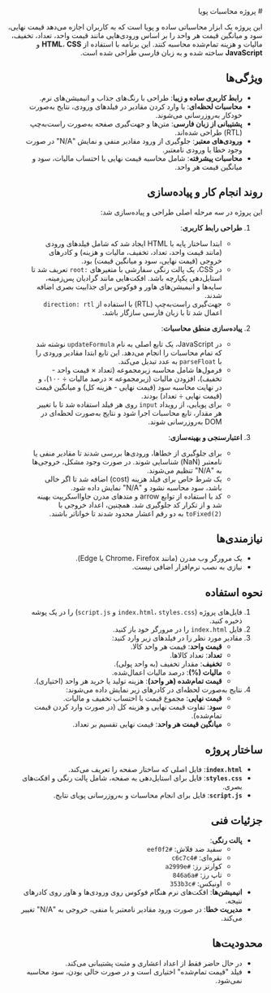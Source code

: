 <div dir="rtl">
# پروژه محاسبات پویا

این پروژه یک ابزار محاسباتی ساده و پویا است که به کاربران اجازه می‌دهد قیمت نهایی، سود و میانگین قیمت هر واحد را بر اساس ورودی‌هایی مانند قیمت واحد، تعداد، تخفیف، مالیات و هزینه تمام‌شده محاسبه کنند. این برنامه با استفاده از **HTML**، **CSS** و **JavaScript** ساخته شده و به زبان فارسی طراحی شده است.

## ویژگی‌ها
- **رابط کاربری ساده و زیبا**: طراحی با رنگ‌های جذاب و انیمیشن‌های نرم.
- **محاسبات لحظه‌ای**: با وارد کردن مقادیر در فیلدهای ورودی، نتایج به‌صورت خودکار به‌روزرسانی می‌شوند.
- **پشتیبانی از زبان فارسی**: متن‌ها و جهت‌گیری صفحه به‌صورت راست‌به‌چپ (RTL) طراحی شده‌اند.
- **ورودی‌های معتبر**: جلوگیری از ورود مقادیر منفی و نمایش "N/A" در صورت وجود خطا یا ورودی نامعتبر.
- **محاسبات پیشرفته**: شامل محاسبه قیمت نهایی با احتساب مالیات، سود و میانگین قیمت هر واحد.

## روند انجام کار و پیاده‌سازی
این پروژه در سه مرحله اصلی طراحی و پیاده‌سازی شد:
1. **طراحی رابط کاربری**:
   - ابتدا ساختار پایه با HTML ایجاد شد که شامل فیلدهای ورودی (مانند قیمت واحد، تعداد، تخفیف، مالیات و هزینه) و کادرهای خروجی (قیمت نهایی، سود و میانگین قیمت) بود.
   - در CSS، یک پالت رنگی سفارشی با متغیرهای `:root` تعریف شد تا استایل‌دهی یکپارچه باشد. افکت‌هایی مانند گرادیان پس‌زمینه، سایه‌ها و انیمیشن‌های هاور و فوکوس برای جذابیت بصری اضافه شدند.
   - جهت‌گیری راست‌به‌چپ (RTL) با استفاده از `direction: rtl` اعمال شد تا با زبان فارسی سازگار باشد.

2. **پیاده‌سازی منطق محاسبات**:
   - در JavaScript، یک تابع اصلی به نام `updateFormula` نوشته شد که تمام محاسبات را انجام می‌دهد. این تابع ابتدا مقادیر ورودی را با `parseFloat` به عدد تبدیل می‌کند.
   - فرمول‌ها شامل محاسبه زیرمجموعه (تعداد × قیمت واحد - تخفیف)، افزودن مالیات (زیرمجموعه × درصد مالیات ÷ ۱۰۰)، و در نهایت محاسبه سود (قیمت نهایی - هزینه کل) و میانگین قیمت (قیمت نهایی ÷ تعداد) بودند.
   - برای پویایی، از رویداد `input` روی هر فیلد استفاده شد تا با تغییر هر مقدار، تابع محاسبات اجرا شود و نتایج به‌صورت لحظه‌ای در DOM به‌روزرسانی شوند.

3. **اعتبارسنجی و بهینه‌سازی**:
   - برای جلوگیری از خطاها، ورودی‌ها بررسی شدند تا مقادیر منفی یا نامعتبر (NaN) شناسایی شوند. در صورت وجود مشکل، خروجی‌ها به "N/A" تنظیم می‌شوند.
   - یک شرط خاص برای فیلد هزینه (cost) اضافه شد تا اگر خالی باشد، سود محاسبه نشود و "N/A" نمایش داده شود.
   - کد با استفاده از توابع arrow و متدهای مدرن جاوااسکریپت بهینه شد و از تکرار کد جلوگیری شد. همچنین، اعداد خروجی با `toFixed(2)` به دو رقم اعشار محدود شدند تا خواناتر باشند.

## نیازمندی‌ها
- یک مرورگر وب مدرن (مانند Chrome، Firefox یا Edge).
- نیازی به نصب نرم‌افزار اضافی نیست.

## نحوه استفاده
1. فایل‌های پروژه (`index.html`، `styles.css` و `script.js`) را در یک پوشه ذخیره کنید.
2. فایل `index.html` را در مرورگر خود باز کنید.
3. مقادیر مورد نظر را در فیلدهای زیر وارد کنید:
   - **قیمت واحد**: قیمت هر واحد کالا.
   - **تعداد**: تعداد کالاها.
   - **تخفیف**: مقدار تخفیف (به واحد پولی).
   - **مالیات (%)**: درصد مالیات اعمال‌شده.
   - **قیمت تمام‌شده (هر واحد)**: هزینه تولید یا خرید هر واحد (اختیاری).
4. نتایج به‌صورت لحظه‌ای در کادرهای زیر نمایش داده می‌شوند:
   - **قیمت نهایی**: مجموع قیمت با احتساب تخفیف و مالیات.
   - **سود**: تفاوت قیمت نهایی و هزینه کل (در صورت وارد کردن قیمت تمام‌شده).
   - **میانگین قیمت هر واحد**: قیمت نهایی تقسیم بر تعداد.

## ساختار پروژه
- **`index.html`**: فایل اصلی که ساختار صفحه را تعریف می‌کند.
- **`styles.css`**: فایل برای استایل‌دهی به صفحه، شامل پالت رنگی و افکت‌های بصری.
- **`script.js`**: فایل برای انجام محاسبات و به‌روزرسانی پویای نتایج.

## جزئیات فنی
- **پالت رنگی**:
  - سفید ضد فلاش: `#eef0f2`
  - نقره‌ای: `#c6c7c4`
  - کوارتز رز: `#a2999e`
  - تاپ رز: `#846a6a`
  - اونیکس: `#353b3c`
- **انیمیشن‌ها**: افکت‌های نرم هنگام فوکوس روی ورودی‌ها و هاور روی کادرهای نتیجه.
- **مدیریت خطا**: در صورت ورود مقادیر نامعتبر یا منفی، خروجی به "N/A" تغییر می‌کند.

## محدودیت‌ها
- در حال حاضر فقط از اعداد اعشاری و مثبت پشتیبانی می‌کند.
- فیلد "قیمت تمام‌شده" اختیاری است و در صورت خالی بودن، سود محاسبه نمی‌شود.

